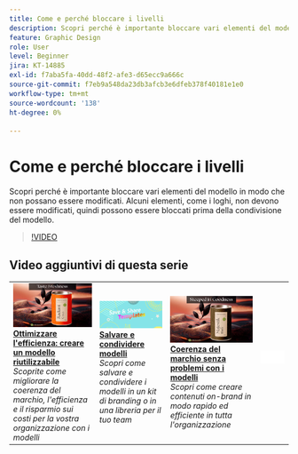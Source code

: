 ```yaml
---
title: Come e perché bloccare i livelli
description: Scopri perché è importante bloccare vari elementi del modello in modo che non possano essere modificati
feature: Graphic Design
role: User
level: Beginner
jira: KT-14885
exl-id: f7aba5fa-40dd-48f2-afe3-d65ecc9a666c
source-git-commit: f7eb9a548da23db3afcb3e6dfeb378f40181e1e0
workflow-type: tm+mt
source-wordcount: '138'
ht-degree: 0%

---
```


# Come e perché bloccare i livelli

Scopri perché è importante bloccare vari elementi del modello in modo che non possano essere modificati. Alcuni elementi, come i loghi, non devono essere modificati, quindi possono essere bloccati prima della condivisione del modello.

>[!VIDEO](https://video.tv.adobe.com/v/3427095?quality=12&learn=on&hidetitle=true)

## Video aggiuntivi di questa serie

<table style="table-layout:fixed">
<tr>
   <td>
         <a href="create-templates.md">
            <img alt="Massima efficienza: crea un modello riutilizzabile" src="assets/create-template.png" />
         </a>
         <div>
         <a href="create-templates.md"><strong>Ottimizzare l'efficienza: creare un modello riutilizzabile</strong></a>
         </div>
         <em>Scoprite come migliorare la coerenza del marchio, l'efficienza e il risparmio sui costi per la vostra organizzazione con i modelli</em>
         <br>
   </td>
   <td>
         <a href="share-templates.md">
            <img alt="Salva e condividi modelli" src="assets/share-templates.png" />
         </a>
         <div>
         <a href="share-templates.md"><strong>Salvare e condividere modelli</strong></a>
         </div>
         <em>Scopri come salvare e condividere i modelli in un kit di branding o in una libreria per il tuo team</em>
         <br>
   </td>
   <td>
         <a href="use-templates.md">
            <img alt="Coerenza del brand senza problemi con i modelli" src="assets/use-templates.png" />
         </a>
         <div>
         <a href="use-templates.md"><strong>Coerenza del marchio senza problemi con i modelli</strong></a>
         </div>
         <em>Scopri come creare contenuti on-brand in modo rapido ed efficiente in tutta l'organizzazione</em>
         <br>
   </td>
   <td>
      <img alt="Spaziatore" src="../assets/Whitespacer.png" />
      <div>
      <br>
   </td>
</tr>
</table>
